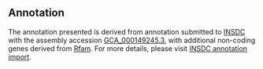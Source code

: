 

Annotation
----------

The annotation presented is derived from annotation submitted to
[INSDC](http://www.insdc.org) with the assembly accession
[GCA\_000149245.3](http://www.ebi.ac.uk/ena/data/view/GCA_000149245.3),
with additional non-coding genes derived from
[Rfam](http://rfam.xfam.org/). For more details, please visit [INSDC
annotation
import](http://ensemblgenomes.org/info/data/insdc_annotation).
